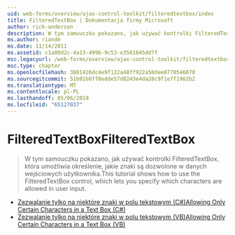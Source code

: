 ```yaml
---
uid: web-forms/overview/ajax-control-toolkit/filteredtextbox/index
title: FilteredTextBox | Dokumentacja firmy Microsoft
author: rick-anderson
description: W tym samouczku pokazano, jak używać kontrolki FilteredTextBox, która umożliwia określenie, jakie znaki są dozwolone w danych wejściowych użytkownika.
ms.author: riande
ms.date: 11/14/2011
ms.assetid: c1a80d2c-4a13-499b-9c53-e3561845dd7f
msc.legacyurl: /web-forms/overview/ajax-control-toolkit/filteredtextbox
msc.type: chapter
ms.openlocfilehash: 3881426dc4e9f122a48ff922a50dee8770546070
ms.sourcegitcommit: 51b01b6ff8edde57d8243e4da28c9f1e7f1962b2
ms.translationtype: MT
ms.contentlocale: pl-PL
ms.lasthandoff: 05/06/2019
ms.locfileid: "65127037"
---
```

# <a name="filteredtextbox"></a><span data-ttu-id="35fa0-103">FilteredTextBox</span><span class="sxs-lookup"><span data-stu-id="35fa0-103">FilteredTextBox</span></span>

> <span data-ttu-id="35fa0-104">W tym samouczku pokazano, jak używać kontrolki FilteredTextBox, która umożliwia określenie, jakie znaki są dozwolone w danych wejściowych użytkownika.</span><span class="sxs-lookup"><span data-stu-id="35fa0-104">This tutorial shows how to use the FilteredTextBox control, which lets you specify which characters are allowed in user input.</span></span>

- [<span data-ttu-id="35fa0-105">Zezwalanie tylko na niektóre znaki w polu tekstowym (C#)</span><span class="sxs-lookup"><span data-stu-id="35fa0-105">Allowing Only Certain Characters in a Text Box (C#)</span></span>](allowing-only-certain-characters-in-a-text-box-cs.md)
- [<span data-ttu-id="35fa0-106">Zezwalanie tylko na niektóre znaki w polu tekstowym (VB)</span><span class="sxs-lookup"><span data-stu-id="35fa0-106">Allowing Only Certain Characters in a Text Box (VB)</span></span>](allowing-only-certain-characters-in-a-text-box-vb.md)
